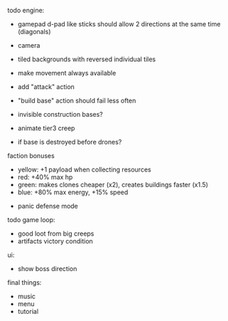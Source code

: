 todo engine:
- gamepad d-pad like sticks should allow 2 directions at the same time (diagonals)
- camera
- tiled backgrounds with reversed individual tiles

- make movement always available
- add "attack" action
- "build base" action should fail less often
- invisible construction bases?
+ animate tier3 creep
- if base is destroyed before drones?

faction bonuses
* yellow: +1 payload when collecting resources
* red: +40% max hp
* green: makes clones cheaper (x2), creates buildings faster (x1.5)
* blue: +80% max energy, +15% speed

- panic defense mode

todo game loop:
- good loot from big creeps
- artifacts victory condition

ui:
- show boss direction

final things:
- music
- menu
- tutorial
